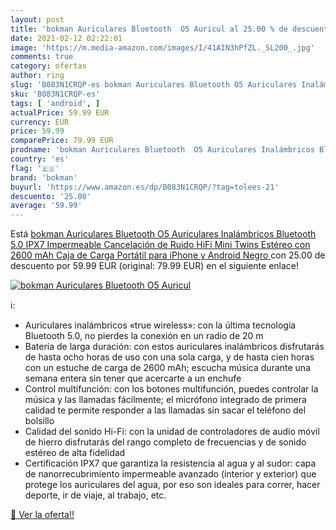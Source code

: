 ```yaml
---
layout: post
title: 'bokman Auriculares Bluetooth  O5 Auricul al 25.00 % de descuento'
date: 2021-02-12 02:22:01
image: 'https://m.media-amazon.com/images/I/41AIN3hPfZL._SL200_.jpg'
comments: true
category: ofertas
author: ring
slug: 'B083N1CRQP-es bokman Auriculares Bluetooth O5 Auriculares Inalámbricos...'
sku: 'B083N1CRQP-es'
tags: [ 'android', ]
actualPrice: 59.99 EUR
currency: EUR
price: 59.99
comparePrice: 79.99 EUR
prodname: 'bokman Auriculares Bluetooth  O5 Auriculares Inalámbricos Bluetooth 5.0 IPX7 Impermeable Cancelación de Ruido HiFi Mini Twins Estéreo con 2600 mAh Caja de Carga Portátil para iPhone y Android  Negro '
country: 'es'
flag: '🇪🇸'
brand: 'bokman'
buyurl: 'https://www.amazon.es/dp/B083N1CRQP/?tag=tolees-21'
descuento: '25.00'
average: '59.99'
---
```


Está [bokman Auriculares Bluetooth  O5 Auriculares Inalámbricos Bluetooth 5.0 IPX7 Impermeable Cancelación de Ruido HiFi Mini Twins Estéreo con 2600 mAh Caja de Carga Portátil para iPhone y Android  Negro ](https://www.amazon.es/dp/B083N1CRQP/?tag=tolees-21) con 25.00 de descuento por 59.99 EUR (original: 79.99 EUR) en el siguiente enlace!

[![bokman Auriculares Bluetooth  O5 Auricul](https://m.media-amazon.com/images/I/41AIN3hPfZL._SL200_.jpg)](https://www.amazon.es/dp/B083N1CRQP/?tag=tolees-21)

ℹ️:

- Auriculares inalámbricos «true wireless»: con la última tecnología Bluetooth 5.0, no pierdes la conexión en un radio de 20 m
- Batería de larga duración: con estos auriculares inalámbricos disfrutarás de hasta ocho horas de uso con una sola carga, y de hasta cien horas con un estuche de carga de 2600 mAh; escucha música durante una semana entera sin tener que acercarte a un enchufe
- Control multifunción: con los botones multifunción, puedes controlar la música y las llamadas fácilmente; el micrófono integrado de primera calidad te permite responder a las llamadas sin sacar el teléfono del bolsillo
- Calidad del sonido Hi-Fi: con la unidad de controladores de audio móvil de hierro disfrutarás del rango completo de frecuencias y de sonido estéreo de alta fidelidad
- Certificación IPX7 que garantiza la resistencia al agua y al sudor: capa de nanorrecubrimiento impermeable avanzado (interior y exterior) que protege los auriculares del agua, por eso son ideales para correr, hacer deporte, ir de viaje, al trabajo, etc.

[🛒 Ver la oferta!!](https://www.amazon.es/dp/B083N1CRQP/?tag=tolees-21)

